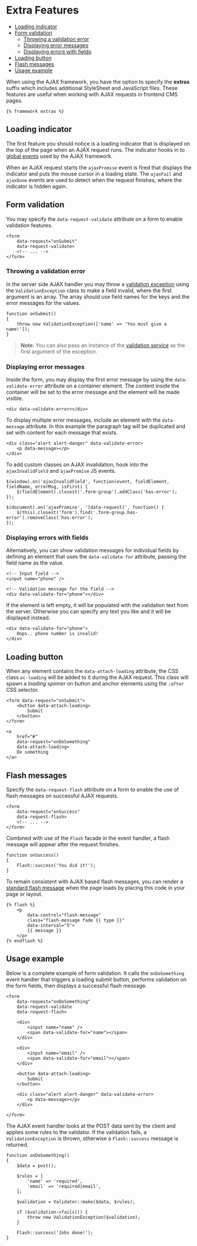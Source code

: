 # Extra Features

- [Loading indicator](#loader-stripe)
- [Form validation](#ajax-validation)
    - [Throwing a validation error](#throw-validation-exception)
    - [Displaying error messages](#error-messages)
    - [Displaying errors with fields](#field-errors)
- [Loading button](#loader-button)
- [Flash messages](#ajax-flash)
- [Usage example](#usage-example)

When using the AJAX framework, you have the option to specify the **extras** suffix which includes additional StyleSheet and JavaScript files. These features are useful when working with AJAX requests in frontend CMS pages.

```twig
{% framework extras %}
```

<a name="loader-stripe"></a>
## Loading indicator

The first feature you should notice is a loading indicator that is displayed on the top of the page when an AJAX request runs. The indicator hooks in to [global events](../ajax/javascript-api#global-events) used by the AJAX framework.

When an AJAX request starts the `ajaxPromise` event is fired that displays the indicator and puts the mouse cursor in a loading state. The `ajaxFail` and `ajaxDone` events are used to detect when the request finishes, where the indicator is hidden again.

<a name="ajax-validation"></a>
## Form validation

You may specify the `data-request-validate` attribute on a form to enable validation features.

    <form
        data-request="onSubmit"
        data-request-validate>
        <!-- ... -->
    </form>

<a name="throw-validation-exception"></a>
### Throwing a validation error

In the server side AJAX handler you may throw a [validation exception](../services/error-log#validation-exception) using the `ValidationException` class to make a field invalid, where the first argument is an array. The array should use field names for the keys and the error messages for the values.

    function onSubmit()
    {
        throw new ValidationException(['name' => 'You must give a name!']);
    }

> **Note**: You can also pass an instance of the [validation service](../services/validation) as the first argument of the exception.

<a name="error-messages"></a>
### Displaying error messages

Inside the form, you may display the first error message by using the `data-validate-error` attribute on a container element. The content inside the container will be set to the error message and the element will be made visible.

    <div data-validate-error></div>

To display multiple error messages, include an element with the `data-message` attribute. In this example the paragraph tag will be duplicated and set with content for each message that exists.

    <div class="alert alert-danger" data-validate-error>
        <p data-message></p>
    </div>

To add custom classes on AJAX invalidation, hook into the `ajaxInvalidField` and `ajaxPromise` JS events.

    $(window).on('ajaxInvalidField', function(event, fieldElement, fieldName, errorMsg, isFirst) {
        $(fieldElement).closest('.form-group').addClass('has-error');
    });

    $(document).on('ajaxPromise', '[data-request]', function() {
        $(this).closest('form').find('.form-group.has-error').removeClass('has-error');
    });

<a name="field-errors"></a>
### Displaying errors with fields

Alternatively, you can show validation messages for individual fields by defining an element that uses the `data-validate-for` attribute, passing the field name as the value.

    <!-- Input field -->
    <input name="phone" />

    <!-- Validation message for the field -->
    <div data-validate-for="phone"></div>

If the element is left empty, it will be populated with the validation text from the server. Otherwise you can specify any text you like and it will be displayed instead.

    <div data-validate-for="phone">
        Oops.. phone number is invalid!
    </div>

<a name="loader-button"></a>
## Loading button

When any element contains the `data-attach-loading` attribute, the CSS class `oc-loading` will be added to it during the AJAX request. This class will spawn a *loading spinner* on button and anchor elements using the `:after` CSS selector.

    <form data-request="onSubmit">
        <button data-attach-loading>
            Submit
        </button>
    </form>

    <a
        href="#"
        data-request="onDoSomething"
        data-attach-loading>
        Do something
    </a>

<a name="ajax-flash"></a>
## Flash messages

Specify the `data-request-flash` attribute on a form to enable the use of flash messages on successful AJAX requests.

    <form
        data-request="onSuccess"
        data-request-flash>
        <!-- ... -->
    </form>

Combined with use of the `Flash` facade in the event handler, a flash message will appear after the request finishes.

    function onSuccess()
    {
        Flash::success('You did it!');
    }

To remain consistent with AJAX based flash messages, you can render a [standard flash message](../markup/tag-flash) when the page loads by placing this code in your page or layout.

```twig
{% flash %}
    <p
        data-control="flash-message"
        class="flash-message fade {{ type }}"
        data-interval="5">
        {{ message }}
    </p>
{% endflash %}
```

<a name="usage-example"></a>
## Usage example

Below is a complete example of form validation. It calls the `onDoSomething` event handler that triggers a loading submit button, performs validation on the form fields, then displays a successful flash message.

    <form
        data-request="onDoSomething"
        data-request-validate
        data-request-flash>

        <div>
            <input name="name" />
            <span data-validate-for="name"></span>
        </div>

        <div>
            <input name="email" />
            <span data-validate-for="email"></span>
        </div>

        <button data-attach-loading>
            Submit
        </button>

        <div class="alert alert-danger" data-validate-error>
            <p data-message></p>
        </div>

    </form>

The AJAX event handler looks at the POST data sent by the client and applies some rules to the validator. If the validation fails, a `ValidationException` is thrown, otherwise a `Flash::success` message is returned.

    function onDoSomething()
    {
        $data = post();

        $rules = [
            'name' => 'required',
            'email' => 'required|email',
        ];

        $validation = Validator::make($data, $rules);

        if ($validation->fails()) {
            throw new ValidationException($validation);
        }

        Flash::success('Jobs done!');
    }

